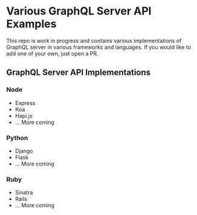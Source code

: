 # Various GraphQL Server API Examples

This repo is work in progress and contains various implementations of GraphQL server in various frameworks and languages. If you would like to add one of your own, just open a PR.

## GraphQL Server API Implementations

### Node
* Express
* Koa
* Hapi.js
* ... More coming

### Python
* Django
* Flask
* ... More coming

### Ruby
* Sinatra
* Rails
* ... More coming
